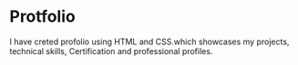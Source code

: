 # Protfolio
I have creted profolio using HTML and CSS.which showcases my projects, technical skills, Certification and professional profiles.
